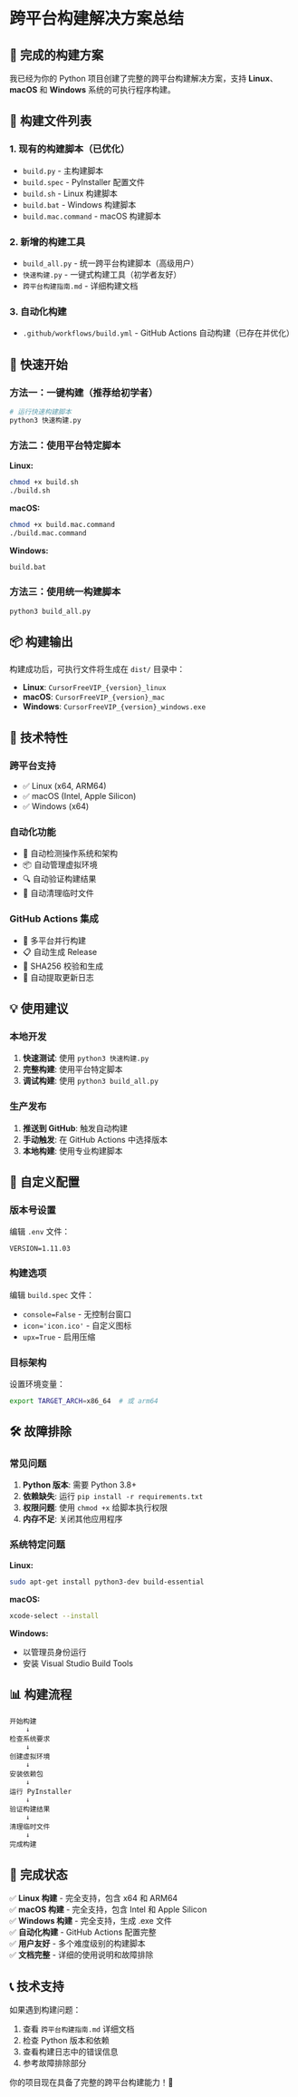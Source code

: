 # 跨平台构建解决方案总结

## 🎯 完成的构建方案

我已经为你的 Python 项目创建了完整的跨平台构建解决方案，支持 **Linux**、**macOS** 和 **Windows** 系统的可执行程序构建。

## 📁 构建文件列表

### 1. 现有的构建脚本（已优化）
- `build.py` - 主构建脚本
- `build.spec` - PyInstaller 配置文件
- `build.sh` - Linux 构建脚本
- `build.bat` - Windows 构建脚本  
- `build.mac.command` - macOS 构建脚本

### 2. 新增的构建工具
- `build_all.py` - 统一跨平台构建脚本（高级用户）
- `快速构建.py` - 一键式构建工具（初学者友好）
- `跨平台构建指南.md` - 详细构建文档

### 3. 自动化构建
- `.github/workflows/build.yml` - GitHub Actions 自动构建（已存在并优化）

## 🚀 快速开始

### 方法一：一键构建（推荐给初学者）

```bash
# 运行快速构建脚本
python3 快速构建.py
```

### 方法二：使用平台特定脚本

**Linux:**
```bash
chmod +x build.sh
./build.sh
```

**macOS:**
```bash
chmod +x build.mac.command
./build.mac.command
```

**Windows:**
```cmd
build.bat
```

### 方法三：使用统一构建脚本

```bash
python3 build_all.py
```

## 📦 构建输出

构建成功后，可执行文件将生成在 `dist/` 目录中：

- **Linux**: `CursorFreeVIP_{version}_linux`
- **macOS**: `CursorFreeVIP_{version}_mac`  
- **Windows**: `CursorFreeVIP_{version}_windows.exe`

## 🔧 技术特性

### 跨平台支持
- ✅ Linux (x64, ARM64)
- ✅ macOS (Intel, Apple Silicon)
- ✅ Windows (x64)

### 自动化功能
- 🔄 自动检测操作系统和架构
- 📦 自动管理虚拟环境
- 🔍 自动验证构建结果
- 🧹 自动清理临时文件

### GitHub Actions 集成
- 🚀 多平台并行构建
- 📋 自动生成 Release
- 🔐 SHA256 校验和生成
- 📄 自动提取更新日志

## 💡 使用建议

### 本地开发
1. **快速测试**: 使用 `python3 快速构建.py`
2. **完整构建**: 使用平台特定脚本
3. **调试构建**: 使用 `python3 build_all.py`

### 生产发布
1. **推送到 GitHub**: 触发自动构建
2. **手动触发**: 在 GitHub Actions 中选择版本
3. **本地构建**: 使用专业构建脚本

## 🔧 自定义配置

### 版本号设置
编辑 `.env` 文件：
```
VERSION=1.11.03
```

### 构建选项
编辑 `build.spec` 文件：
- `console=False` - 无控制台窗口
- `icon='icon.ico'` - 自定义图标
- `upx=True` - 启用压缩

### 目标架构
设置环境变量：
```bash
export TARGET_ARCH=x86_64  # 或 arm64
```

## 🛠️ 故障排除

### 常见问题
1. **Python 版本**: 需要 Python 3.8+
2. **依赖缺失**: 运行 `pip install -r requirements.txt`
3. **权限问题**: 使用 `chmod +x` 给脚本执行权限
4. **内存不足**: 关闭其他应用程序

### 系统特定问题
**Linux:**
```bash
sudo apt-get install python3-dev build-essential
```

**macOS:**
```bash
xcode-select --install
```

**Windows:**
- 以管理员身份运行
- 安装 Visual Studio Build Tools

## 📊 构建流程

```
开始构建
    ↓
检查系统要求
    ↓
创建虚拟环境
    ↓
安装依赖包
    ↓
运行 PyInstaller
    ↓
验证构建结果
    ↓
清理临时文件
    ↓
完成构建
```

## 🎉 完成状态

✅ **Linux 构建** - 完全支持，包含 x64 和 ARM64  
✅ **macOS 构建** - 完全支持，包含 Intel 和 Apple Silicon  
✅ **Windows 构建** - 完全支持，生成 .exe 文件  
✅ **自动化构建** - GitHub Actions 配置完整  
✅ **用户友好** - 多个难度级别的构建脚本  
✅ **文档完整** - 详细的使用说明和故障排除  

## 📞 技术支持

如果遇到构建问题：
1. 查看 `跨平台构建指南.md` 详细文档
2. 检查 Python 版本和依赖
3. 查看构建日志中的错误信息
4. 参考故障排除部分

你的项目现在具备了完整的跨平台构建能力！🎯